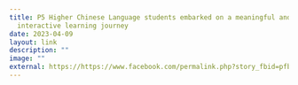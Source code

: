 ```yaml
---
title: P5 Higher Chinese Language students embarked on a meaningful and
  interactive learning journey
date: 2023-04-09
layout: link
description: ""
image: ""
external: https://https://www.facebook.com/permalink.php?story_fbid=pfbid0sCMx6AXUQeTKeUtwJUKgFUTxi68zPofWtdJC5iw2xt9LDrLs51Z2p2Xj7CyKXUqzl&id=100063501596910&__cft__[0]=AZXiVpemw6G1klXr8HlemeaBC4oy2RuKP9SdYdwoUXIxjKSqTPV_xfL1c-U1BifHS_P9Ja1slXh5KKoUESSWpTFUhunyHdqOMocImiFqi-Z_so63V20D_7tSbd0xU5ndP1XOet-NWpWDDJIJoMBl_dKn9M0ox6HbsbKUH4IMFp8hgXxbAdYlcrIAF87D24HO7JphhvuYNPln49sHaJ1m8r5e&__tn__=%2CO%2CP-R
---
```

